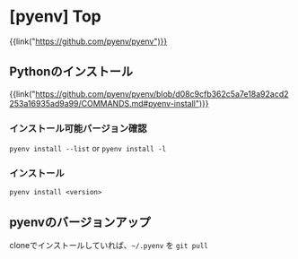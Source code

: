 # [pyenv] Top

{{link("https://github.com/pyenv/pyenv")}}


Pythonのインストール
--------------------

{{link("https://github.com/pyenv/pyenv/blob/d08c9cfb362c5a7e18a92acd2253a16935ad9a99/COMMANDS.md#pyenv-install")}}

### インストール可能バージョン確認

`pyenv install --list` or `pyenv install -l`

### インストール

`pyenv install <version>`


pyenvのバージョンアップ
-----------------------

cloneでインストールしていれば、`~/.pyenv` を `git pull`
